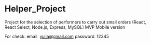 # Helper_Project
Project for the selection of performers to carry out small orders (React, React Select, Node.js, Express, MySQL)
MVP
Mobile version

For check:
email: yulia@gmail.com
password: 12345

